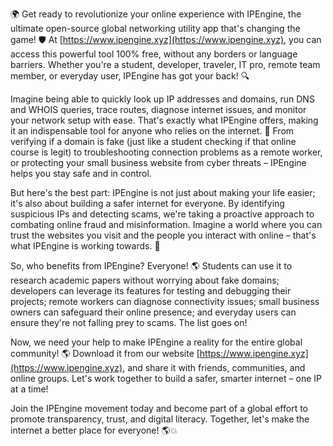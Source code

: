 🌍 Get ready to revolutionize your online experience with IPEngine, the ultimate open-source global networking utility app that's changing the game! 🛡️ At [https://www.ipengine.xyz](https://www.ipengine.xyz), you can access this powerful tool 100% free, without any borders or language barriers. Whether you're a student, developer, traveler, IT pro, remote team member, or everyday user, IPEngine has got your back! 🔍

Imagine being able to quickly look up IP addresses and domains, run DNS and WHOIS queries, trace routes, diagnose internet issues, and monitor your network setup with ease. That's exactly what IPEngine offers, making it an indispensable tool for anyone who relies on the internet. 📡 From verifying if a domain is fake (just like a student checking if that online course is legit) to troubleshooting connection problems as a remote worker, or protecting your small business website from cyber threats – IPEngine helps you stay safe and in control.

But here's the best part: IPEngine is not just about making your life easier; it's also about building a safer internet for everyone. By identifying suspicious IPs and detecting scams, we're taking a proactive approach to combating online fraud and misinformation. Imagine a world where you can trust the websites you visit and the people you interact with online – that's what IPEngine is working towards. 🚀

So, who benefits from IPEngine? Everyone! 🌎 Students can use it to research academic papers without worrying about fake domains; developers can leverage its features for testing and debugging their projects; remote workers can diagnose connectivity issues; small business owners can safeguard their online presence; and everyday users can ensure they're not falling prey to scams. The list goes on!

Now, we need your help to make IPEngine a reality for the entire global community! 🌎 Download it from our website [https://www.ipengine.xyz](https://www.ipengine.xyz), and share it with friends, communities, and online groups. Let's work together to build a safer, smarter internet – one IP at a time!

Join the IPEngine movement today and become part of a global effort to promote transparency, trust, and digital literacy. Together, let's make the internet a better place for everyone! 🌎💥